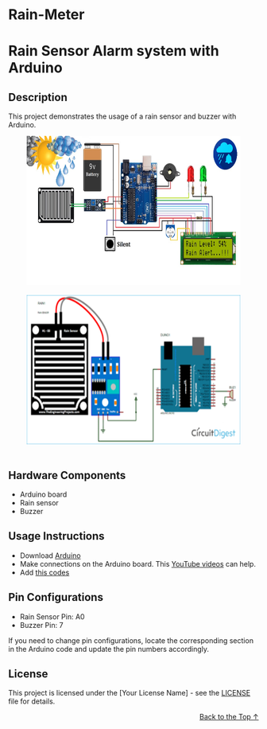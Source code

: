 # Rain-Meter

<a name="readme-top"></a>
# Rain Sensor Alarm system with Arduino

## Description
This project demonstrates the usage of a rain sensor and buzzer with Arduino.
<br/>
<div align="center">
    <img src="schema.jpg" alt="schema" width="430" height="300">
  </a>
  </div>
  <br/>
  <div align="center">
    <img src="circuit diagram.png" alt="circuit-diagram" width="430" height="300">
  </a>
  </div>
  <br/>
  
## Hardware Components
- Arduino board
- Rain sensor
- Buzzer


## Usage Instructions

* Download [Arduino](https://support.arduino.cc/hc/en-us/articles/360019833020-Download-and-install-Arduino-IDE)
* Make connections on the Arduino board. This [YouTube videos](https://www.youtube.com/results?search_query=arduino+rain+sensor) can help. 
* Add [this codes]([https://github.com/yagmurbarank/rain-sensor-with-arduino/blob/main/Arduino-rain-sensor/Arduino-rain-sensor.ino](https://github.com/Darkwarrior247/Rain-Meter/blob/main/Rain-meter/Rain-meter.ino))

## Pin Configurations

- Rain Sensor Pin: A0
- Buzzer Pin: 7

If you need to change pin configurations, locate the corresponding section in the Arduino code and update the pin numbers accordingly.




## License
This project is licensed under the [Your License Name] - see the [LICENSE](LICENSE) file for details.
<br/>
<p align="right"><a href="#readme-top">Back to the Top ↑ </a></p>
